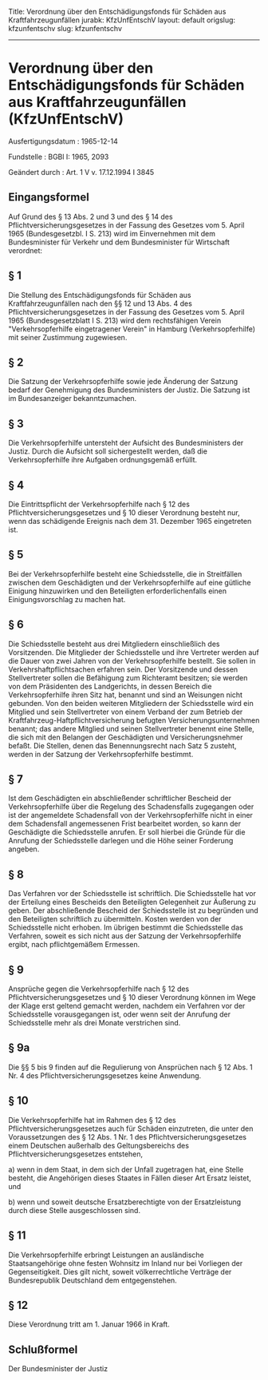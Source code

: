 Title: Verordnung über den Entschädigungsfonds für Schäden aus Kraftfahrzeugunfällen
jurabk: KfzUnfEntschV
layout: default
origslug: kfzunfentschv
slug: kfzunfentschv

---

# Verordnung über den Entschädigungsfonds für Schäden aus Kraftfahrzeugunfällen (KfzUnfEntschV)

Ausfertigungsdatum
:   1965-12-14

Fundstelle
:   BGBl I: 1965, 2093

Geändert durch
:   Art. 1 V v. 17.12.1994 I 3845


## Eingangsformel

Auf Grund des § 13 Abs. 2 und 3 und des § 14 des
Pflichtversicherungsgesetzes in der Fassung des Gesetzes vom 5. April
1965 (Bundesgesetzbl. I S. 213) wird im Einvernehmen mit dem
Bundesminister für Verkehr und dem Bundesminister für Wirtschaft
verordnet:


## § 1

Die Stellung des Entschädigungsfonds für Schäden aus
Kraftfahrzeugunfällen nach den §§ 12 und 13 Abs. 4 des
Pflichtversicherungsgesetzes in der Fassung des Gesetzes vom 5. April
1965 (Bundesgesetzblatt I S. 213) wird dem rechtsfähigen Verein
"Verkehrsopferhilfe eingetragener Verein" in Hamburg
(Verkehrsopferhilfe) mit seiner Zustimmung zugewiesen.


## § 2

Die Satzung der Verkehrsopferhilfe sowie jede Änderung der Satzung
bedarf der Genehmigung des Bundesministers der Justiz. Die Satzung ist
im Bundesanzeiger bekanntzumachen.


## § 3

Die Verkehrsopferhilfe untersteht der Aufsicht des Bundesministers der
Justiz. Durch die Aufsicht soll sichergestellt werden, daß die
Verkehrsopferhilfe ihre Aufgaben ordnungsgemäß erfüllt.


## § 4

Die Eintrittspflicht der Verkehrsopferhilfe nach § 12 des
Pflichtversicherungsgesetzes und § 10 dieser Verordnung besteht nur,
wenn das schädigende Ereignis nach dem 31. Dezember 1965 eingetreten
ist.


## § 5

Bei der Verkehrsopferhilfe besteht eine Schiedsstelle, die in
Streitfällen zwischen dem Geschädigten und der Verkehrsopferhilfe auf
eine gütliche Einigung hinzuwirken und den Beteiligten
erforderlichenfalls einen Einigungsvorschlag zu machen hat.


## § 6

Die Schiedsstelle besteht aus drei Mitgliedern einschließlich des
Vorsitzenden. Die Mitglieder der Schiedsstelle und ihre Vertreter
werden auf die Dauer von zwei Jahren von der Verkehrsopferhilfe
bestellt. Sie sollen in Verkehrshaftpflichtsachen erfahren sein. Der
Vorsitzende und dessen Stellvertreter sollen die Befähigung zum
Richteramt besitzen; sie werden von dem Präsidenten des Landgerichts,
in dessen Bereich die Verkehrsopferhilfe ihren Sitz hat, benannt und
sind an Weisungen nicht gebunden. Von den beiden weiteren Mitgliedern
der Schiedsstelle wird ein Mitglied und sein Stellvertreter von einem
Verband der zum Betrieb der Kraftfahrzeug-Haftpflichtversicherung
befugten Versicherungsunternehmen benannt; das andere Mitglied und
seinen Stellvertreter benennt eine Stelle, die sich mit den Belangen
der Geschädigten und Versicherungsnehmer befaßt. Die Stellen, denen
das Benennungsrecht nach Satz 5 zusteht, werden in der Satzung der
Verkehrsopferhilfe bestimmt.


## § 7

Ist dem Geschädigten ein abschließender schriftlicher Bescheid der
Verkehrsopferhilfe über die Regelung des Schadensfalls zugegangen oder
ist der angemeldete Schadensfall von der Verkehrsopferhilfe nicht in
einer dem Schadensfall angemessenen Frist bearbeitet worden, so kann
der Geschädigte die Schiedsstelle anrufen. Er soll hierbei die Gründe
für die Anrufung der Schiedsstelle darlegen und die Höhe seiner
Forderung angeben.


## § 8

Das Verfahren vor der Schiedsstelle ist schriftlich. Die Schiedsstelle
hat vor der Erteilung eines Bescheids den Beteiligten Gelegenheit zur
Äußerung zu geben. Der abschließende Bescheid der Schiedsstelle ist zu
begründen und den Beteiligten schriftlich zu übermitteln. Kosten
werden von der Schiedsstelle nicht erhoben. Im übrigen bestimmt die
Schiedsstelle das Verfahren, soweit es sich nicht aus der Satzung der
Verkehrsopferhilfe ergibt, nach pflichtgemäßem Ermessen.


## § 9

Ansprüche gegen die Verkehrsopferhilfe nach § 12 des
Pflichtversicherungsgesetzes und § 10 dieser Verordnung können im Wege
der Klage erst geltend gemacht werden, nachdem ein Verfahren vor der
Schiedsstelle vorausgegangen ist, oder wenn seit der Anrufung der
Schiedsstelle mehr als drei Monate verstrichen sind.


## § 9a

Die §§ 5 bis 9 finden auf die Regulierung von Ansprüchen nach § 12
Abs. 1 Nr. 4 des Pflichtversicherungsgesetzes keine Anwendung.


## § 10

Die Verkehrsopferhilfe hat im Rahmen des § 12 des
Pflichtversicherungsgesetzes auch für Schäden einzutreten, die unter
den Voraussetzungen des § 12 Abs. 1 Nr. 1 des
Pflichtversicherungsgesetzes einem Deutschen außerhalb des
Geltungsbereichs des Pflichtversicherungsgesetzes entstehen,

a)  wenn in dem Staat, in dem sich der Unfall zugetragen hat, eine Stelle
    besteht, die Angehörigen dieses Staates in Fällen dieser Art Ersatz
    leistet, und


b)  wenn und soweit deutsche Ersatzberechtigte von der Ersatzleistung
    durch diese Stelle ausgeschlossen sind.





## § 11

Die Verkehrsopferhilfe erbringt Leistungen an ausländische
Staatsangehörige ohne festen Wohnsitz im Inland nur bei Vorliegen der
Gegenseitigkeit. Dies gilt nicht, soweit völkerrechtliche Verträge der
Bundesrepublik Deutschland dem entgegenstehen.


## § 12

Diese Verordnung tritt am 1. Januar 1966 in Kraft.


## Schlußformel

Der Bundesminister der Justiz

